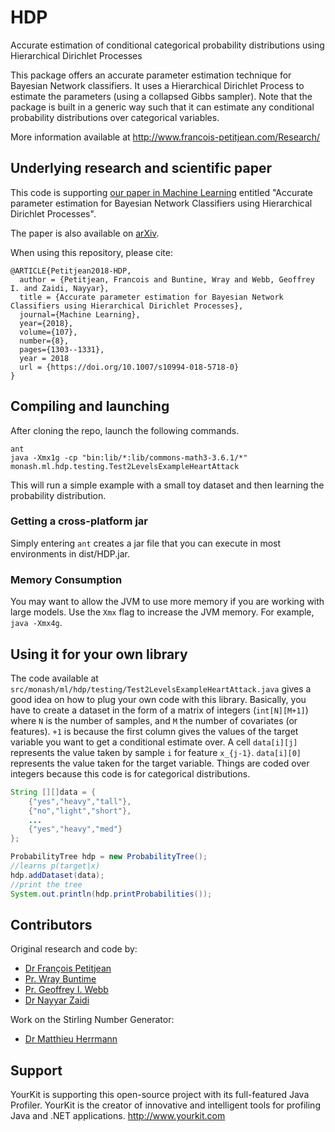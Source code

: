 # HDP
Accurate estimation of conditional categorical probability distributions using Hierarchical Dirichlet Processes 

This package offers an accurate parameter estimation technique for Bayesian Network classifiers. It uses a Hierarchical Dirichlet Process to estimate the parameters (using a collapsed Gibbs sampler). Note that the package is built in a generic way such that it can estimate any conditional probability distributions over categorical variables.

More information available at http://www.francois-petitjean.com/Research/

## Underlying research and scientific paper

This code is supporting [our paper in Machine Learning](https://doi.org/10.1007/s10994-018-5718-0) entitled "Accurate parameter estimation for Bayesian Network Classifiers using Hierarchical Dirichlet Processes". 

The paper is also available on [arXiv](https://arxiv.org/pdf/1708.07581).

When using this repository, please cite:

```
@ARTICLE{Petitjean2018-HDP,
  author = {Petitjean, Francois and Buntine, Wray and Webb, Geoffrey I. and Zaidi, Nayyar},
  title = {Accurate parameter estimation for Bayesian Network Classifiers using Hierarchical Dirichlet Processes},
  journal={Machine Learning},
  year={2018},
  volume={107},
  number={8},
  pages={1303--1331},
  year = 2018
  url = {https://doi.org/10.1007/s10994-018-5718-0}
}
```

## Compiling and launching
After cloning the repo, launch the following commands.
```
ant
java -Xmx1g -cp "bin:lib/*:lib/commons-math3-3.6.1/*"  monash.ml.hdp.testing.Test2LevelsExampleHeartAttack
```
This will run a simple example with a small toy dataset and then learning the probability distribution.

### Getting a cross-platform jar
Simply entering `ant` creates a jar file that you can execute in most environments in dist/HDP.jar.

### Memory Consumption
You may want to allow the JVM to use more memory if you are working with large models.
Use the `Xmx` flag to increase the JVM memory. For example, `java -Xmx4g`.


## Using it for your own library
The code available at `src/monash/ml/hdp/testing/Test2LevelsExampleHeartAttack.java`
gives a good idea on how to plug your own code with this library. 
Basically, you have to create a dataset in the form of a matrix of integers (`int[N][M+1]`) where `N` is the number of samples, and `M` the number of covariates (or features). `+1` is because the first column gives the values of the target variable you want to get a conditional estimate over. A cell `data[i][j]` represents the value taken by sample `i` for feature `x_{j-1}`. `data[i][0]` represents the value taken for the target variable. Things are coded over integers because this code is for categorical distributions. 

```java
String [][]data = {
    {"yes","heavy","tall"},
    {"no","light","short"},
    ...
    {"yes","heavy","med"}
};

ProbabilityTree hdp = new ProbabilityTree();
//learns p(target|x)
hdp.addDataset(data);
//print the tree
System.out.println(hdp.printProbabilities());
```

## Contributors
Original research and code by:
* [Dr François Petitjean](https://github.com/fpetitjean)
* [Pr. Wray Buntime](https://research.monash.edu/en/persons/wray-buntine)
* [Pr. Geoffrey I. Webb](https://research.monash.edu/en/persons/geoff-webb)
* [Dr Nayyar Zaidi](https://github.com/nayyarzaidi)

Work on the Stirling Number Generator:
 * [Dr Matthieu Herrmann](https://github.com/HerrmannM)

## Support
YourKit is supporting this open-source project with its full-featured Java Profiler.
YourKit is the creator of innovative and intelligent tools for profiling Java and .NET applications. http://www.yourkit.com 
